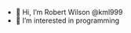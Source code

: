 - 👋 Hi, I’m Robert Wilson @kml999
- 👀 I’m interested in programming

<!---
kml999/kml999 is a ✨ special ✨ repository because its `README.md` (this file) appears on your GitHub profile.
You can click the Preview link to take a look at your changes.
--->

